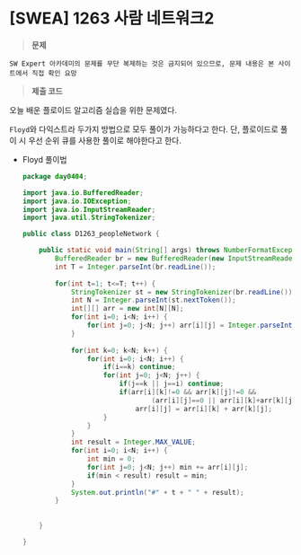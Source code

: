 # [SWEA] 1263 사람 네트워크2
> **문제**
> 
 	SW Expert 아카데미의 문제를 무단 복제하는 것은 금지되어 있으므로, 문제 내용은 본 사이트에서 직접 확인 요망

> **제출 코드**
> 

오늘 배운 플로이드 알고리즘 실습을 위한 문제였다.

`Floyd`와 다익스트라 두가지 방법으로 모두 풀이가 가능하다고 한다. 단, 플로이드로 풀이 시 우선 순위 큐를 사용한 풀이로 해야한다고 한다.

- Floyd 풀이법
    
    ```java
    package day0404;
    
    import java.io.BufferedReader;
    import java.io.IOException;
    import java.io.InputStreamReader;
    import java.util.StringTokenizer;
    
    public class D1263_peopleNetwork {
    
    	public static void main(String[] args) throws NumberFormatException, IOException {
    		BufferedReader br = new BufferedReader(new InputStreamReader(System.in));
    		int T = Integer.parseInt(br.readLine());
    		
    		for(int t=1; t<=T; t++) {
    			StringTokenizer st = new StringTokenizer(br.readLine());
    			int N = Integer.parseInt(st.nextToken());
    			int[][] arr = new int[N][N];
    			for(int i=0; i<N; i++) {
    				for(int j=0; j<N; j++) arr[i][j] = Integer.parseInt(st.nextToken());
    			}
    			
    			for(int k=0; k<N; k++) {
    				for(int i=0; i<N; i++) {
    					if(i==k) continue;
    					for(int j=0; j<N; j++) {
    						if(j==k || j==i) continue;
    						if(arr[i][k]!=0 && arr[k][j]!=0 &&
    								(arr[i][j]==0 || arr[i][k]+arr[k][j]<arr[i][j]))
    							arr[i][j] = arr[i][k] + arr[k][j];
    					}
    				}
    			}
    			int result = Integer.MAX_VALUE;
    			for(int i=0; i<N; i++) {
    				int min = 0;
    				for(int j=0; j<N; j++) min += arr[i][j];
    				if(min < result) result = min;
    			}
    			System.out.println("#" + t + " " + result);
    		}
    		
    		
    	}
    
    }
    ```
